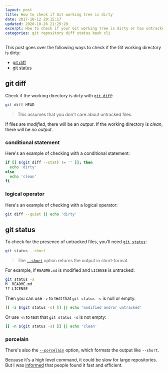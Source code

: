 ```yaml
---
layout: post
title: How to check if Git working tree is dirty
date: 2017-10-12 20:15:17
updated: 2020-10-26 21:29:20
excerpt: How to check if your Git working tree is dirty or has untracked files.
categories: git repository diff status bash cli
---
```


This post goes over the following ways to check if the Git working directory is dirty:

- [git diff](#git-diff)
- [git status](#git-status)

## git diff

Check if the working directory is dirty with [`git diff`](https://git-scm.com/docs/git-diff):

```sh
git diff HEAD
```

> This assumes that you don't care about untracked files.

If files are _modified_, there will be an _output_. If the working directory is _clean_, there will be _no output_.

### conditional statement

Here's an example of checking with a conditional statement:

```bash
if [[ $(git diff --stat) != '' ]]; then
  echo 'dirty'
else
  echo 'clean'
fi
```

### logical operator

Here's an example of checking with a logical operator:

```sh
git diff --quiet || echo 'dirty'
```

## git status

To check for the presence of untracked files, you'll need [`git status`](https://git-scm.com/docs/git-status):

```sh
git status --short
```

> The [`--short`](https://git-scm.com/docs/git-status#Documentation/git-status.txt--s) option returns the output in short-format.

For example, if `README.md` is modified and `LICENSE` is untracked:

```sh
git status -s
M  README.md
?? LICENSE
```

Then you can use `-z` to test that `git status -s` is null or empty:

```sh
[[ -z $(git status -s) ]] || echo 'modified and/or untracked'
```

Or use `-n` to test that `git status -s` is not empty:

```sh
[[ -n $(git status -s) ]] || echo 'clean'
```

### porcelain

There's also the [`--porcelain`](https://git-scm.com/docs/git-status#Documentation/git-status.txt---porcelainltversiongt) option, which formats the output like `--short`.

Because it's a high level command, it could be slow for large repositories. But I was [informed](https://github.com/remarkablemark/remarkablemark.github.io/issues/5) that people found it fast and efficient.
